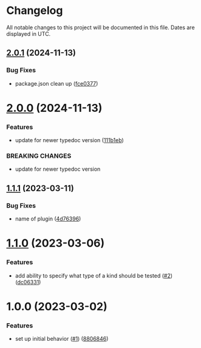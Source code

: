 # Changelog
All notable changes to this project will be documented in this file. Dates are displayed in UTC.

## [2.0.1](https://github.com/RebeccaStevens/typedoc-plugin-custom-validation/compare/v2.0.0...v2.0.1) (2024-11-13)


### Bug Fixes

* package.json clean up ([fce0377](https://github.com/RebeccaStevens/typedoc-plugin-custom-validation/commit/fce0377110ce74233ce3330d0536c63a43634427))

# [2.0.0](https://github.com/RebeccaStevens/typedoc-plugin-custom-validation/compare/v1.1.1...v2.0.0) (2024-11-13)


### Features

* update for newer typedoc version ([111b1eb](https://github.com/RebeccaStevens/typedoc-plugin-custom-validation/commit/111b1eb4553dc3cf21dc288c2171913b3aa203ce))


### BREAKING CHANGES

* update for newer typedoc version

## [1.1.1](https://github.com/RebeccaStevens/typedoc-plugin-custom-validation/compare/v1.1.0...v1.1.1) (2023-03-11)


### Bug Fixes

* name of plugin ([4d76396](https://github.com/RebeccaStevens/typedoc-plugin-custom-validation/commit/4d763969f896d140e6b8cb8bb607487ecac11d16))

# [1.1.0](https://github.com/RebeccaStevens/typedoc-plugin-custom-validation/compare/v1.0.0...v1.1.0) (2023-03-06)


### Features

* add ability to specify what type of a kind should be tested ([#2](https://github.com/RebeccaStevens/typedoc-plugin-custom-validation/issues/2)) ([dc06331](https://github.com/RebeccaStevens/typedoc-plugin-custom-validation/commit/dc06331e161cfcd097c3ea2a15bd2e06258db433))

# 1.0.0 (2023-03-02)


### Features

* set up initial behavior ([#1](https://github.com/RebeccaStevens/typedoc-plugin-custom-validation/issues/1)) ([8806846](https://github.com/RebeccaStevens/typedoc-plugin-custom-validation/commit/8806846ad19169eb965c1395434a29f4270d65b6))
